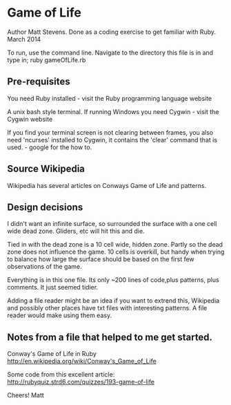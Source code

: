 # Game of Life

Author Matt Stevens. Done as a coding exercise to get familiar with Ruby. March 2014

To run, use the command line. Navigate to the directory this file is in and type in;
ruby gameOfLife.rb

## Pre-requisites

You need Ruby installed - visit the Ruby programming language website 

A unix bash style terminal. If running Windows you need Cygwin - visit the Cygwin website

If you find your terminal screen is not clearing between frames, you also need
'ncurses' installed to Cygwin, it contains the 'clear' command that is used. - google for the how to.

## Source Wikipedia

Wikipedia has several articles on Conways Game of Life and patterns.

## Design decisions

 I didn't want an infinite surface, so surrounded the surface with a one cell wide dead zone. Gliders, etc will hit this and die.

 Tied in with the dead zone is a 10 cell wide, hidden zone. Partly so the dead zone does not influence the game. 10 cells is overkill, but handy when trying to balance how large the surface should be based on the first few observations of the game.

 Everything is in this one file. Its only ~200 lines of code,plus patterns, plus comments. It just seemed tidier.

 Adding a file reader might be an idea if you want to extrend this, Wikipedia and possibly other places have txt files with interesting patterns. A file reader would make using them easy.

## Notes from a file that helped to me get started.

Conway's Game of Life in Ruby
http://en.wikipedia.org/wiki/Conway's_Game_of_Life

Some code from this excellent article:
http://rubyquiz.strd6.com/quizzes/193-game-of-life

Cheers!
Matt
